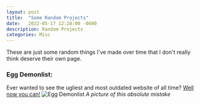 ```yaml
---
layout: post
title:  "Some Random Projects"
date:   2022-05-17 12:28:00 -0600
description: Random Projects
categories: Misc
---
```

These are just some random things I've made over time that I don't really think deserve their own page.

### Egg Demonlist:
Ever wanted to see the ugliest and most outdated website of all time? [Well now you can!](https://sites.google.com/view/egg-demonlist/home)
![Egg Demonlist](https://i.imgur.com/NrTQdmx.png "The Egg Demonlist")
*A picture of this absolute mistake*